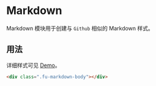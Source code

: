 # Markdown

Markdown 模块用于创建与 `Github` 相似的 Markdown 样式。

## 用法

详细样式可见 [Demo](https://css.funish.net/test/markdown)。

```html
<div class=".fu-markdown-body"></div>
```